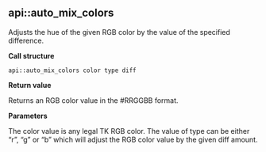 ## api::auto\_mix\_colors

Adjusts the hue of the given RGB color by the value of the specified difference.

**Call structure**

`api::auto_mix_colors color type diff`

**Return value**

Returns an RGB color value in the #RRGGBB format.

**Parameters**

The color value is any legal TK RGB color.  The value of type can be either “r”, “g” or “b” which will adjust the RGB color value by the given diff amount.